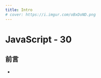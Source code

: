 ```yaml
---
title: Intro
# cover: https://i.imgur.com/oBxDoND.png
---
```


# JavaScript - 30

## 前言

-

<!-- ## 重點強調

這是一段<mark>閃閃亮亮</mark>的文字

```
<mark>閃閃亮亮</mark>的文字
```

## 按鍵說明

<kbd>Enter</kbd>

```
<kbd>Enter</kbd>
```

## Vue.js

### 一般語法

One plus one equals: {{ 1 + 1 }}

<span v-for="i in 3"> span: {{ i }} </span>

```
One plus one equals: {{ 1 + 1 }}

<span v-for="i in 3"> span: {{ i }} </span>
```

### 自訂組件

<Macbook />

```
<Macbook />
```

## 名詞縮寫

The HTML specification is maintained by the W3C.

_[HTML]: Hyper Text Markup Language
_[W3C]: World Wide Web Consortium

```
The HTML specification is maintained by the W3C.

*[HTML]: Hyper Text Markup Language
*[W3C]:  World Wide Web Consortium
```

## 繪文字（Emoji）

唷唷唷唷 :tada: !

```
唷唷唷唷 :tada: !
```

## 插入目錄

[[toc]]

```
[[toc]]
```

## 上標下標

- 上標：2^1024^
- 下標：H~2~0

```
- 上標：2^1024^
- 下標：H~2~0
```

## 腳註區塊

無論哪一行、哪一界，多是自吹自擂，自欺自騙。日子長了，連自己也信以為真了，而大禍至矣。因為沒有做任何真正的事，沒有建任何真正的功，自然而然不會有謝天的感覺。[^1]

[^1]: 這句話摘錄自陳之藩著作《在春風裏》中的《謝天》一文

```
無論哪一行、哪一界，多是自吹自擂，自欺自騙。日子長了，連自己也信以為真了，而大禍至矣。因為沒有做任何真正的事，沒有建任何真正的功，自然而然不會有謝天的感覺。[^1]

[^1]: 這句話摘錄自陳之藩著作《在春風裏》中的《謝天》一文
```

## 自訂容器

### 說明容器

::: tip 說明
說明訊息
:::

```
::: tip 說明
說明訊息
:::
```

### 注意容器

::: warning 注意
注意訊息
:::

```
::: warning 注意
注意訊息
:::
```

### 警告容器

::: danger 警告
警告訊息
:::

```
::: danger 警告
警告訊息
:::
```

### 引言容器

::: reference 《雅量》
朋友買了一件衣料，綠色的底子帶白色方格，當她拿給我們看時，一位對圍棋十分感與趣的同學說：

「啊，好像棋盤似的。」

「我看倒有點像稿紙。」我說。

「真像一塊塊綠豆糕。」一位外號叫「大食客」的同學緊接著說。

我們不禁哄堂大笑，同樣的一件衣料，每個人卻有不同的感覺。那位朋友連忙把衣料用紙包好，她覺得衣料就是衣料，不是棋盤，也不是稿紙，更不是綠豆糕。人人的欣賞觀點不盡相同，那是和個人的性格與生活環境有關。

—— 宋晶宜
:::

```
::: reference 《雅量》
朋友買了一件衣料，綠色的底子帶白色方格，當她拿給我們看時，一位對圍棋十分感與趣的同學說：

「啊，好像棋盤似的。」

「我看倒有點像稿紙。」我說。

「真像一塊塊綠豆糕。」一位外號叫「大食客」的同學緊接著說。

我們不禁哄堂大笑，同樣的一件衣料，每個人卻有不同的感覺。那位朋友連忙把衣料用紙包好，她覺得衣料就是衣料，不是棋盤，也不是稿紙，更不是綠豆糕。人人的欣賞觀點不盡相同，那是和個人的性格與生活環境有關。

—— 宋晶宜
:::
```

### 摺疊容器

::: details 展開內容
內容
:::

```
::: details 展開內容
內容
:::
```

## 數學公式

### 行內公式

If $g$ is a continuous function $g(x)$ in $[a, b]$ for all $x$ in $[a,b]$, then $g$ has a fixed point in $[a, b]$.

### 行間公式

$$
i\hbar\frac{\partial \psi}{\partial t} = \frac{-\hbar^2}{2m} ( \frac{\partial^2}{\partial x^2} + \frac{\partial^2}{\partial y^2} + \frac{\partial^2}{\partial z^2} ) \psi + V \psi.
$$

## 內建插件

### CodePen Snippet

<CodePenSnippet title='Sunrise over still lake' slug='yLVeLNg' user='pehaa' />

````
<CodePenSnippet title='Sunrise over still lake' slug='yLVeLNg' user='pehaa' />
``` -->
